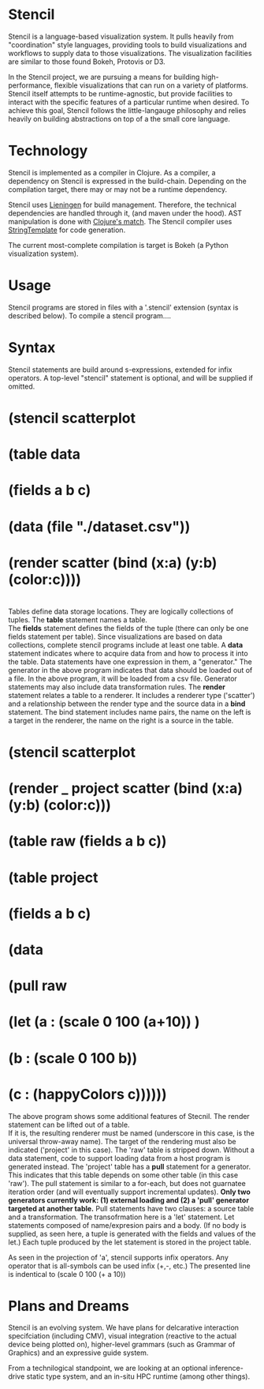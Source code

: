 Stencil
=======


Stencil is a language-based visualization system.  It pulls heavily from "coordination" style languages,
providing tools to build visualizations and workflows to supply data to those visualizations.  The visualization
facilities are similar to those found Bokeh, Protovis or D3.  

In the Stencil project, we are pursuing a means for building high-performance, flexible visualizations
that can run on a variety of platforms.  Stencil itself attempts to be runtime-agnostic, but provide
facilities to interact with the specific features of a particular runtime when desired.
To achieve this goal, Stencil follows the little-langauge philosophy and relies heavily on building
abstractions on top of a the small core language.



Technology
=========

Stencil is implemented as a compiler in Clojure. As a compiler, a dependency on Stencil is 
expressed in the build-chain.  Depending on the compilation target, there may or may not be a 
runtime dependency.

Stencil uses [Lieningen](https://github.com/technomancy/leiningen) for build management.
Therefore, the technical dependencies are handled through it, (and maven under the hood).
AST manipulation is done with [Clojure's match](https://github.com/clojure/core.match).
The Stencil compiler uses [StringTemplate](http://www.stringtemplate.org/) for code generation.

The current most-complete compilation is target is Bokeh (a Python visualization system).

Usage
=====
Stencil programs are stored in files with a '.stencil' extension (syntax is described below).
To compile a stencil program....


Syntax
======

Stencil statements are build around s-expressions, extended for infix operators.
A top-level "stencil" statement is optional, and will be supplied if omitted.


#    (stencil scatterplot
#       (table data
#         (fields a b c)
#         (data (file "./dataset.csv"))
#         (render scatter (bind (x:a) (y:b) (color:c))))
#    

Tables define data storage locations.  They are logically collections of tuples.
The **table** statement names a table.  
The **fields** statement defines the fields of the tuple (there can only be one fields statement per table).
Since visualizations are based on data collections, complete stencil programs include at least one table.
A **data** statement indicates where to acquire data from and how to process it into the table.
Data statements have one expression in them, a "generator." 
The generator in the above program indicates that data should be loaded out of a file.
In the above program, it will be loaded from a csv file. 
Generator statements may also include data transformation rules.
The **render** statement relates a table to a renderer.
It includes a renderer type ('scatter') and a relationship between the render type and the source data in a **bind** statement.
The bind statement includes name pairs, the name on the left is a target in the renderer, the name on the right is a source in the table. 


#    (stencil scatterplot
#       (render _ project scatter (bind (x:a) (y:b) (color:c)))
#
#       (table raw (fields a b c))
#       (table project
#           (fields a b c)
#           (data 
#             (pull raw
#                   (let (a : (scale 0 100 (a+10)) )
#                        (b : (scale 0 100 b))
#                        (c : (happyColors c))))))

The above program shows some additional features of Stecnil.
The render statement can be lifted out of a table.  
If it is, the resulting renderer must be named (underscore in this case, is the universal throw-away name).
The target of the rendering must also be indicated ('project' in this case).
The 'raw' table is stripped down.
Without a data statement, code to support loading data from a host program is generated instead.
The 'project' table has a **pull** statement for a generator.
This indicates that this table depends on some other table (in this case 'raw').
The pull statement is similar to a for-each, but does not guarnatee iteration order
  (and will eventually support incremental updates).
__Only two generators currently work: (1) external loading and (2) a 'pull' generator targeted at another table.__
Pull statements have two clauses: a source table and a transformation.
The transofrmation here is a 'let' statement.  Let statements composed of name/expresion pairs and a body.
(If no body is supplied, as seen here, a tuple is generated with the fields and values of the let.)
Each tuple produced by the let statement is stored in the project table.

As seen in the projection of 'a', stencil supports infix operators. 
Any operator that is all-symbols can be used infix (+,-, etc.)
The presented line is indentical to (scale 0 100 (+ a 10))

Plans and Dreams
================

Stencil is an evolving system.  We have plans for 
delcarative interaction specifciation (including CMV),
visual integration (reactive to the actual device being plotted on),
higher-level grammars (such as Grammar of Graphics)
and an expressive guide system.

From a technilogical standpoint, we are looking at
an optional inference-drive static type system,
and an in-situ HPC runtime (among other things).

